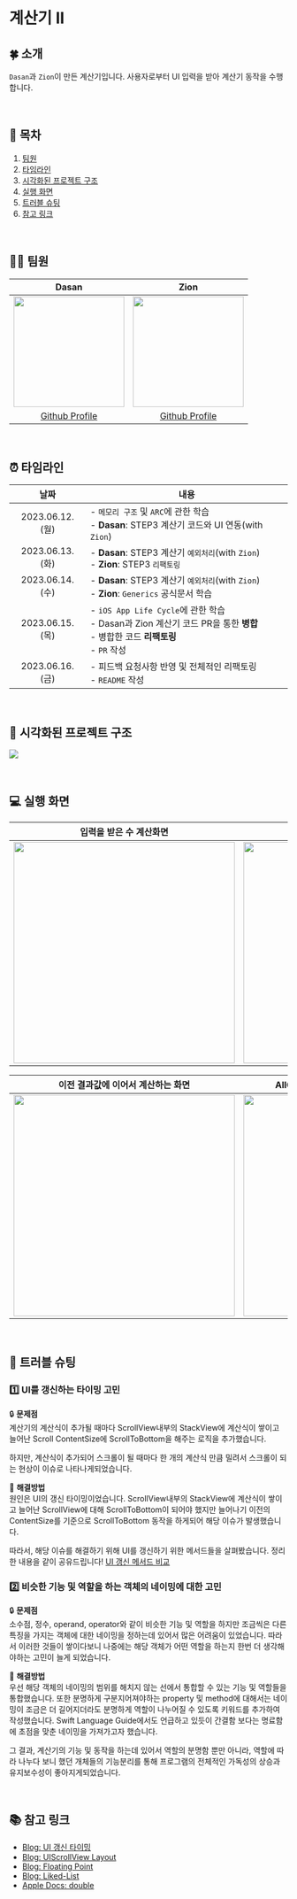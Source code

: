 # 계산기 II

## 🍀 소개
`Dasan`과 `Zion`이 만든 계산기입니다. 사용자로부터 UI 입력을 받아 계산기 동작을 수행합니다.

<br>

## 📖 목차
1. [팀원](#-팀원)
2. [타임라인](#-타임라인)
3. [시각화된 프로젝트 구조](#-시각화된-프로젝트-구조)
4. [실행 화면](#-실행-화면)
5. [트러블 슈팅](#-트러블-슈팅)
6. [참고 링크](#-참고-링크)

<br>

## 👨‍💻 팀원
| Dasan | Zion |
| :------: | :------: |
|<Img src="https://i.imgur.com/EU67fox.jpg" width="200" height="200"> |<Img src="https://hackmd.io/_uploads/rJqMfSoVn.png" width="200" height="200"> |
|[Github Profile](https://github.com/DasanKim) |[Github Profile](https://github.com/LeeZion94)

<br>

## ⏰ 타임라인
|날짜|내용|
|:--:|--|
|2023.06.12.(월)| - `메모리 구조` 및 `ARC`에 관한 학습 <br> - **Dasan**: STEP3 계산기 코드와 UI 연동(with `Zion`) | 
|2023.06.13.(화)| - **Dasan**: STEP3 계산기 `예외처리`(with `Zion`)  <br> - **Zion**: STEP3 `리팩토링` | <br> - **Zion**: `Protocols`, `Extensions` 공식문서 학습 |
|2023.06.14.(수)| - **Dasan**: STEP3 계산기 `예외처리`(with `Zion`) <br> - **Zion**: `Generics` 공식문서 학습 | 
|2023.06.15.(목)| - `iOS App Life Cycle`에 관한 학습 <br> - Dasan과 Zion 계산기 코드 PR을 통한 **병합** <br> - 병합한 코드 **리팩토링** <br> - `PR` 작성 |
|2023.06.16.(금)| - 피드백 요청사항 반영 및 전체적인 리팩토링 <br> - `README` 작성 |

</br>

## 👀 시각화된 프로젝트 구조

<p>
<img width="" src="https://github.com/DasanKim/ios-calculator-app/blob/calculator2-Step2/Calculate2ClassDiagram.jpg?raw=true">
</p>
<br>

## 💻 실행 화면 
|입력을 받은 수 계산화면|소수점 입력을 받은 수 계산화면|
|:--:|:--:|
|<img src="https://hackmd.io/_uploads/ryrYSutvn.gif" width="400">|<img src="https://hackmd.io/_uploads/H1jZLdFv3.gif" width="400">|

|이전 결과값에 이어서 계산하는 화면|AllClear로 결과값을 전부 지우는 실행화면|
|:--:|:--:|
|<img src="https://hackmd.io/_uploads/BJQ7UdYv3.gif" width="400">|<img src="https://hackmd.io/_uploads/Hy6XUOKwh.gif" width="400">|

</br>

## 🧨 트러블 슈팅

### 1️⃣ **UI를 갱신하는 타이밍 고민** <br>

🔒 **문제점** <br>
계산기의 계산식이 추가될 때마다 ScrollView내부의 StackView에 계산식이 쌓이고 늘어난 Scroll ContentSize에 ScrollToBottom을 해주는 로직을 추가했습니다.

하지만, 계산식이 추가되어 스크롤이 될 때마다 한 개의 계산식 만큼 밀려서 스크롤이 되는 현상이 이슈로 나타나게되었습니다.

🔑 **해결방법** <br>
원인은 UI의 갱신 타이밍이었습니다. ScrollView내부의 StackView에 계산식이 쌓이고 늘어난 ScrollView에 대해 ScrollToBottom이 되어야 했지만 늘어나기 이전의 ContentSize를 기준으로 ScrollToBottom 동작을 하게되어 해당 이슈가 발생했습니다.

따라서, 해당 이슈를 해결하기 위해 UI를 갱신하기 위한 메서드들을 살펴봤습니다.
정리한 내용을 같이 공유드립니다! [UI 갱신 메서드 비교](https://medium.com/@LeeZion94/layoutifneeded-vs-setneedslayout-23a29471582a)


### 2️⃣ **비슷한 기능 및 역할을 하는 객체의 네이밍에 대한 고민** 

🔒 **문제점** <br>
소수점, 정수, operand, operator와 같이 비슷한 기능 및 역할을 하지만 조금씩은 다른 특징을 가지는 객체에 대한 네이밍을 정하는데 있어서 많은 어려움이 있었습니다. 따라서 이러한 것들이 쌓이다보니 나중에는 해당 객체가 어떤 역할을 하는지 한번 더 생각해야하는 고민이 늘게 되었습니다.

🔑 **해결방법** <br>
우선 해당 객체의 네이밍의 범위를 해치지 않는 선에서 통합할 수 있는 기능 및 역할들을 통합했습니다. 또한 분명하게 구분지어져야하는 property 및 method에 대해서는 네이밍이 조금은 더 길어지더라도 분명하게 역할이 나누어질 수 있도록 키워드를 추가하여 작성했습니다. Swift Language Guide에서도 언급하고 있듯이 간결함 보다는 명료함에 초점을 맞춘 네이밍을 가져가고자 했습니다.

그 결과, 계산기의 기능 및 동작을 하는데 있어서 역할의 분명함 뿐만 아니라, 역할에 따라 나누다 보니 했던 개체들의 기능분리를 통해 프로그램의 전체적인 가독성의 상승과 유지보수성이 좋아지게되었습니다.

<br>

## 📚 참고 링크
- [Blog: UI 갱신 타이밍](https://ontheswift.tistory.com/20)
- [Blog: UIScrollView Layout](https://beepeach.tistory.com/613)
- [Blog: Floating Point](https://serynana.tistory.com/entry/swift-%EB%B6%80%EB%8F%99-%EC%86%8C%EC%88%98%EC%A0%90-%EC%98%A4%EB%A5%98%EA%B0%80-%EB%82%98%EB%8A%94-%EC%9D%B4%EC%9C%A0)
- [Blog: Liked-List](https://opentutorials.org/module/1335/8821)
- [Apple Docs: double](https://developer.apple.com/documentation/swift/double)

<br>
